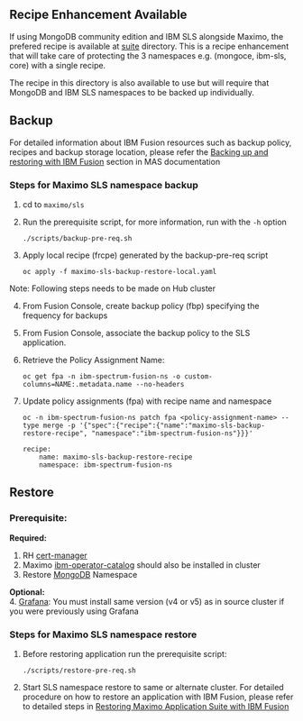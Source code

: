 Recipe Enhancement Available
----

If using MongoDB community edition and IBM SLS alongside Maximo, the prefered recipe is available at [suite](../suite/) directory. 
This is a recipe enhancement that will take care of protecting the 3 namespaces e.g. (mongoce, ibm-sls, core) with a single recipe. 

The recipe in this directory is also available to use but will require that MongoDB and IBM SLS namespaces to be backed up individually. 

Backup
----
For detailed information about IBM Fusion resources such as backup policy, recipes and backup storage location, please refer the [Backing up and restoring with IBM Fusion](https://www.ibm.com/docs/en/masv-and-l/continuous-delivery?topic=suite-backing-up-restoring-storage-fusion#taskt_backing_up_and_restoring_with_ibm_fusion__steps__1) section in MAS documentation <br>

### Steps for Maximo SLS namespace backup
1. cd to `maximo/sls`
   
2. Run the prerequisite script, for more information, run with the `-h` option

    `./scripts/backup-pre-req.sh`
3. Apply local recipe (frcpe) generated by the backup-pre-req script

    `oc apply -f maximo-sls-backup-restore-local.yaml`

Note: Following steps needs to be made on Hub cluster

4. From Fusion Console, create backup policy (fbp) specifying the frequency for backups
5. From Fusion Console, associate the backup policy to the SLS application. 
6. Retrieve the Policy Assignment Name:

    `oc get fpa -n ibm-spectrum-fusion-ns -o custom-columns=NAME:.metadata.name --no-headers`
7. Update policy assignments (fpa) with recipe name and namespace

    `oc -n ibm-spectrum-fusion-ns patch fpa <policy-assignment-name> --type merge -p '{"spec":{"recipe":{"name":"maximo-sls-backup-restore-recipe", "namespace":"ibm-spectrum-fusion-ns"}}}'`
    ```
    recipe:
        name: maximo-sls-backup-restore-recipe
        namespace: ibm-spectrum-fusion-ns
    ```

Restore
----

### Prerequisite:
**Required:** <br>
1. RH [cert-manager](https://ibm-mas.github.io/ansible-devops/roles/cert_manager/) <br>
2. Maximo [ibm-operator-catalog](https://ibm-mas.github.io/ansible-devops/roles/ibm_catalogs/) should also be installed in cluster <br>
3. Restore [MongoDB](../mongodb/README.md) Namespace <br>

**Optional:** <br>
4. [Grafana](https://ibm-mas.github.io/ansible-devops/roles/grafana/): You must install same version (v4 or v5) as in source cluster if you were previously using Grafana

### Steps for Maximo SLS namespace restore
1. Before restoring application run the prerequisite script:

    `./scripts/restore-pre-req.sh`
2. Start SLS namespace restore to same or alternate cluster. For detailed procedure on how to restore an application with IBM Fusion, please refer to detailed steps in [Restoring Maximo Application Suite with IBM Fusion](https://www.ibm.com/docs/en/masv-and-l/continuous-delivery?topic=suite-backing-up-restoring-storage-fusion#restore_mas_w_fusion__title__1)
